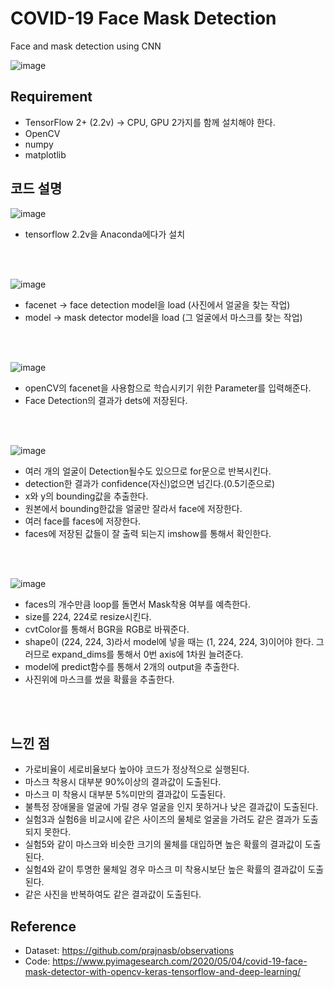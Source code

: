 # COVID-19 Face Mask Detection

Face and mask detection using CNN

![image](https://user-images.githubusercontent.com/88662101/230341922-86ae0f44-8058-44e7-a45d-3e0c74c10d3e.png)

## Requirement

- TensorFlow 2+ (2.2v) -> CPU, GPU 2가지를 함께 설치해야 한다.
- OpenCV
- numpy
- matplotlib

## 코드 설명
![image](https://user-images.githubusercontent.com/88662101/230339435-e2c3a85c-832e-4ae4-83e8-980f94763acd.png)
- tensorflow 2.2v을 Anaconda에다가 설치
<br>
<br>

![image](https://user-images.githubusercontent.com/88662101/230339809-04628efe-2066-42bb-8992-dfb8467e5a11.png)
- facenet -> face detection model을 load (사진에서 얼굴을 찾는 작업)
- model -> mask detector model을 load (그 얼굴에서 마스크를 찾는 작업)
<br>
<br>

![image](https://user-images.githubusercontent.com/88662101/230340043-28a654d2-2ba1-4e60-8b83-45beba2af360.png)
- openCV의 facenet을 사용함으로 학습시키기 위한 Parameter를 입력해준다.
- Face Detection의 결과가 dets에 저장된다.
<br>
<br>

![image](https://user-images.githubusercontent.com/88662101/230340203-ff6648c9-c0e5-4485-9545-24141eae66b2.png)
- 여러 개의 얼굴이 Detection될수도 있으므로 for문으로 반복시킨다.
- detection한 결과가 confidence(자신)없으면 넘긴다.(0.5기준으로)
- x와 y의 bounding값을 추출한다.
- 원본에서 bounding한값을 얼굴만 잘라서 face에 저장한다.
- 여러 face를 faces에 저장한다.
- faces에 저장된 값들이 잘 출력 되는지 imshow를 통해서 확인한다.
<br>
<br>

![image](https://user-images.githubusercontent.com/88662101/230340382-fa7cdeb8-2e9d-4794-bd13-4065fe516417.png)
- faces의 개수만큼 loop를 돌면서 Mask착용 여부를 예측한다.
- size를 224, 224로 resize시킨다.
- cvtColor를 통해서 BGR을 RGB로 바꿔준다.
- shape이 (224, 224, 3)라서 model에 넣을 때는 (1, 224, 224, 3)이어야 한다. 그러므로 expand_dims를 통해서 0번 axis에 1차원 늘려준다.
- model에 predict함수를 통해서 2개의 output을 추출한다.
- 사진위에 마스크를 썼을 확률을 추출한다.
<br>
<br>

## 느낀 점
- 가로비율이 세로비율보다 높아야 코드가 정상적으로 실행된다.
- 마스크 착용시 대부분 90%이상의 결과값이 도출된다.
- 마스크 미 착용시 대부분 5%미만의 결과값이 도출된다.
- 불특정 장애물을 얼굴에 가릴 경우 얼굴을 인지 못하거나 낮은 결과값이 도출된다.
- 실험3과 실험6을 비교시에 같은 사이즈의 물체로 얼굴을 가려도 같은 결과가 도출되지 못한다.
- 실험5와 같이 마스크와 비슷한 크기의 물체를 대입하면 높은 확률의 결과값이 도출된다.
- 실험4와 같이 투명한 물체일 경우 마스크 미 착용시보단 높은 확률의 결과값이 도출된다.
- 같은 사진을 반복하여도 같은 결과값이 도출된다.



## Reference
- Dataset: https://github.com/prajnasb/observations
- Code: https://www.pyimagesearch.com/2020/05/04/covid-19-face-mask-detector-with-opencv-keras-tensorflow-and-deep-learning/

